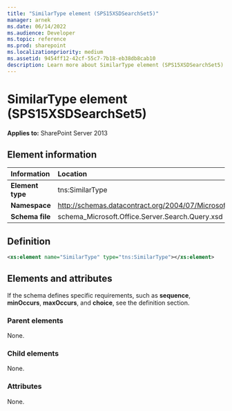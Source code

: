 ```yaml
---
title: "SimilarType element (SPS15XSDSearchSet5)"
manager: arnek
ms.date: 06/14/2022
ms.audience: Developer
ms.topic: reference
ms.prod: sharepoint
ms.localizationpriority: medium
ms.assetid: 9454ff12-42cf-55c7-7b18-eb38db8cab10
description: Learn more about SimilarType element (SPS15XSDSearchSet5).
---
```


# SimilarType element (SPS15XSDSearchSet5)

**Applies to:** SharePoint Server 2013
  
## Element information

|Information|Location|
|:-----|:-----|
|**Element type** |tns:SimilarType   |
|**Namespace**  |http://schemas.datacontract.org/2004/07/Microsoft.Office.Server.Search.Query   |
|**Schema file**|schema_Microsoft.Office.Server.Search.Query.xsd  |
   
## Definition

```XML
<xs:element name="SimilarType" type="tns:SimilarType"></xs:element>

```

## Elements and attributes

If the schema defines specific requirements, such as **sequence**, **minOccurs**, **maxOccurs**, and **choice**, see the definition section. 
  
### Parent elements

None.
  
### Child elements

None.
  
### Attributes

None.
  

